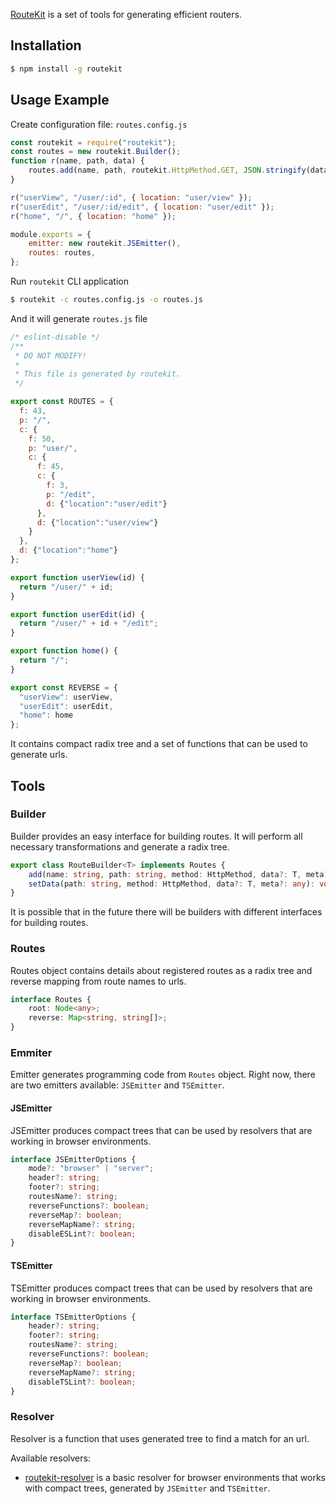 [RouteKit](https://github.com/localvoid/routekit) is a set of tools for generating efficient routers.

## Installation

```sh
$ npm install -g routekit
```

## Usage Example

Create configuration file: `routes.config.js`

```js
const routekit = require("routekit");
const routes = new routekit.Builder();
function r(name, path, data) {
    routes.add(name, path, routekit.HttpMethod.GET, JSON.stringify(data));
}

r("userView", "/user/:id", { location: "user/view" });
r("userEdit", "/user/:id/edit", { location: "user/edit" });
r("home", "/", { location: "home" });

module.exports = {
    emitter: new routekit.JSEmitter(),
    routes: routes,
};
```

Run `routekit` CLI application

```sh
$ routekit -c routes.config.js -o routes.js
```

And it will generate `routes.js` file

```js
/* eslint-disable */
/**
 * DO NOT MODIFY!
 *
 * This file is generated by routekit.
 */

export const ROUTES = {
  f: 43,
  p: "/",
  c: {
    f: 50,
    p: "user/",
    c: {
      f: 45,
      c: {
        f: 3,
        p: "/edit",
        d: {"location":"user/edit"}
      },
      d: {"location":"user/view"}
    }
  },
  d: {"location":"home"}
};

export function userView(id) {
  return "/user/" + id;
}

export function userEdit(id) {
  return "/user/" + id + "/edit";
}

export function home() {
  return "/";
}

export const REVERSE = {
  "userView": userView,
  "userEdit": userEdit,
  "home": home
};
```

It contains compact radix tree and a set of functions that can be used to generate urls.

## Tools

### Builder

Builder provides an easy interface for building routes. It will perform all necessary transformations and generate a
radix tree.

```ts
export class RouteBuilder<T> implements Routes {
    add(name: string, path: string, method: HttpMethod, data?: T, meta?: any): void;
    setData(path: string, method: HttpMethod, data?: T, meta?: any): void;
}
```

It is possible that in the future there will be builders with different interfaces for building routes.

### Routes

Routes object contains details about registered routes as a radix tree and reverse mapping from route names to urls.

```ts
interface Routes {
    root: Node<any>;
    reverse: Map<string, string[]>;
}
```

### Emmiter

Emitter generates programming code from `Routes` object. Right now, there are two emitters available: `JSEmitter` and
`TSEmitter`.

#### JSEmitter

JSEmitter produces compact trees that can be used by resolvers that are working in browser environments.

```ts
interface JSEmitterOptions {
    mode?: "browser" | "server";
    header?: string;
    footer?: string;
    routesName?: string;
    reverseFunctions?: boolean;
    reverseMap?: boolean;
    reverseMapName?: string;
    disableESLint?: boolean;
}
```

#### TSEmitter

TSEmitter produces compact trees that can be used by resolvers that are working in browser environments.

```ts
interface TSEmitterOptions {
    header?: string;
    footer?: string;
    routesName?: string;
    reverseFunctions?: boolean;
    reverseMap?: boolean;
    reverseMapName?: string;
    disableTSLint?: boolean;
}
```

### Resolver

Resolver is a function that uses generated tree to find a match for an url.

Available resolvers:

- [routekit-resolver](https://github.com/localvoid/routekit-resolver) is a basic resolver for browser environments that
works with compact trees, generated by `JSEmitter` and `TSEmitter`.
